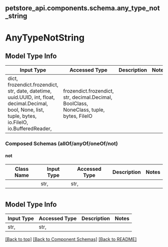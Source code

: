 <a name="top"></a>
## petstore_api.components.schema.any_type_not_string
# AnyTypeNotString

## Model Type Info
Input Type | Accessed Type | Description | Notes
------------ | ------------- | ------------- | -------------
dict, frozendict.frozendict, str, date, datetime, uuid.UUID, int, float, decimal.Decimal, bool, None, list, tuple, bytes, io.FileIO, io.BufferedReader,  | frozendict.frozendict, str, decimal.Decimal, BoolClass, NoneClass, tuple, bytes, FileIO |  | 

### Composed Schemas (allOf/anyOf/oneOf/not)
#### not
Class Name | Input Type | Accessed Type | Description | Notes
------------- | ------------- | ------------- | ------------- | -------------
[](#) | str,  | str,  |  | 

# 

## Model Type Info
Input Type | Accessed Type | Description | Notes
------------ | ------------- | ------------- | -------------
str,  | str,  |  | 

[[Back to top]](#top) [[Back to Component Schemas]](../../../README.md#Component-Schemas) [[Back to README]](../../../README.md)